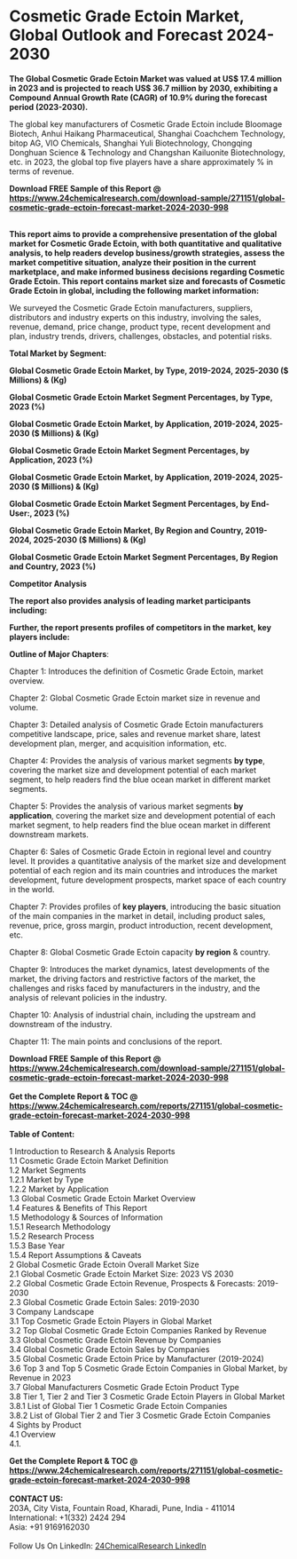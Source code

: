 <h1>Cosmetic Grade Ectoin Market, Global Outlook and Forecast 2024-2030</h1><p><strong>The Global Cosmetic Grade Ectoin Market was valued at US$ 17.4 million in 2023 and is projected to reach US$ 36.7 million by 2030, exhibiting a Compound Annual Growth Rate (CAGR) of 10.9% during the forecast period (2023-2030).</strong></p><p>
</p><p>The global key manufacturers of Cosmetic Grade Ectoin include Bloomage Biotech, Anhui Haikang Pharmaceutical, Shanghai Coachchem Technology, bitop AG, VIO Chemicals, Shanghai Yuli Biotechnology, Chongqing Donghuan Science &amp; Technology and Changshan Kailuonite Biotechnology, etc. in 2023, the global top five players have a share approximately % in terms of revenue.</p><div><b>Download FREE Sample of this Report @ 
            <a href="https://www.24chemicalresearch.com/download-sample/271151/global-cosmetic-grade-ectoin-forecast-market-2024-2030-998">
            https://www.24chemicalresearch.com/download-sample/271151/global-cosmetic-grade-ectoin-forecast-market-2024-2030-998</a></b></div><br><p>
</p><p><strong>This report aims to provide a comprehensive presentation of the global market for Cosmetic Grade Ectoin, with both quantitative and qualitative analysis, to help readers develop business/growth strategies, assess the market competitive situation, analyze their position in the current marketplace, and make informed business decisions regarding Cosmetic Grade Ectoin. This report contains market size and forecasts of Cosmetic Grade Ectoin in global, including the following market information: </strong></p><p>
</p><p>
</p><p>We surveyed the Cosmetic Grade Ectoin manufacturers, suppliers, distributors and industry experts on this industry, involving the sales, revenue, demand, price change, product type, recent development and plan, industry trends, drivers, challenges, obstacles, and potential risks.</p><p>
</p><p><strong>Total Market by Segment: </strong></p><p>
<strong>Global Cosmetic Grade Ectoin Market, by Type, 2019-2024, 2025-2030 ($ Millions) &amp; (Kg) </strong></p><p>
<strong>Global Cosmetic Grade Ectoin Market Segment Percentages, by Type, 2023 (%)</strong></p><p>
</p><p>
<strong>Global Cosmetic Grade Ectoin Market, by Application, 2019-2024, 2025-2030 ($ Millions) &amp; (Kg)</strong></p><p>
<strong>Global Cosmetic Grade Ectoin Market Segment Percentages, by Application, 2023 (%)</strong></p><p>
</p><p>

<strong>Global Cosmetic Grade Ectoin Market, by Application, 2019-2024, 2025-2030 ($ Millions) &amp; (Kg)</strong></p><p>
<strong>Global Cosmetic Grade Ectoin Market Segment Percentages, by End-User:, 2023 (%)</strong></p><p>
</p><p>
</p><p>
<strong>Global Cosmetic Grade Ectoin Market, By Region and Country, 2019-2024, 2025-2030 ($ Millions) &amp; (Kg) </strong></p><p>
<strong>Global Cosmetic Grade Ectoin Market Segment Percentages, By Region and Country, 2023 (%)</strong></p><p>
</p><p></p><p>
</p><p>
</p><p><strong>Competitor Analysis </strong></p><p>
</p><p><strong>The report also provides analysis of leading market participants including: </strong></p><p>
</p><p>
</p><p><strong>Further, the report presents profiles of competitors in the market, key players include:</strong></p><p>
</p><p>
</p><p><strong>Outline of Major Chapters</strong>:</p><p>
</p><p>Chapter 1: Introduces the definition of Cosmetic Grade Ectoin, market overview.</p><p>
</p><p>Chapter 2: Global Cosmetic Grade Ectoin market size in revenue and volume.</p><p>
</p><p>Chapter 3: Detailed analysis of Cosmetic Grade Ectoin manufacturers competitive landscape, price, sales and revenue market share, latest development plan, merger, and acquisition information, etc.</p><p>
</p><p>Chapter 4: Provides the analysis of various market segments <strong>by type</strong>, covering the market size and development potential of each market segment, to help readers find the blue ocean market in different market segments.</p><p>
</p><p>Chapter 5: Provides the analysis of various market segments <strong>by application</strong>, covering the market size and development potential of each market segment, to help readers find the blue ocean market in different downstream markets.</p><p>
</p><p>Chapter 6: Sales of Cosmetic Grade Ectoin in regional level and country level. It provides a quantitative analysis of the market size and development potential of each region and its main countries and introduces the market development, future development prospects, market space of each country in the world.</p><p>
</p><p>Chapter 7: Provides profiles of <strong>key players</strong>, introducing the basic situation of the main companies in the market in detail, including product sales, revenue, price, gross margin, product introduction, recent development, etc.</p><p>
</p><p>Chapter 8: Global Cosmetic Grade Ectoin capacity <strong>by region</strong> &amp; country.</p><p>
</p><p>Chapter 9: Introduces the market dynamics, latest developments of the market, the driving factors and restrictive factors of the market, the challenges and risks faced by manufacturers in the industry, and the analysis of relevant policies in the industry.</p><p>
</p><p>Chapter 10: Analysis of industrial chain, including the upstream and downstream of the industry.</p><p>
</p><p>Chapter 11: The main points and conclusions of the report.</p><p>

</p><div><b>Download FREE Sample of this Report @ 
            <a href="https://www.24chemicalresearch.com/download-sample/271151/global-cosmetic-grade-ectoin-forecast-market-2024-2030-998">
            https://www.24chemicalresearch.com/download-sample/271151/global-cosmetic-grade-ectoin-forecast-market-2024-2030-998</a></b></div><br><div><b>Get the Complete Report & TOC @ 
            <a href="https://www.24chemicalresearch.com/reports/271151/global-cosmetic-grade-ectoin-forecast-market-2024-2030-998">
            https://www.24chemicalresearch.com/reports/271151/global-cosmetic-grade-ectoin-forecast-market-2024-2030-998</a></b></div><br>
            <b>Table of Content:</b><p>1 Introduction to Research & Analysis Reports<br />
    1.1 Cosmetic Grade Ectoin Market Definition<br />
    1.2 Market Segments<br />
        1.2.1 Market by Type<br />
        1.2.2 Market by Application<br />
    1.3 Global Cosmetic Grade Ectoin Market Overview<br />
    1.4 Features & Benefits of This Report<br />
    1.5 Methodology & Sources of Information<br />
        1.5.1 Research Methodology<br />
        1.5.2 Research Process<br />
        1.5.3 Base Year<br />
        1.5.4 Report Assumptions & Caveats<br />
2 Global Cosmetic Grade Ectoin Overall Market Size<br />
    2.1 Global Cosmetic Grade Ectoin Market Size: 2023 VS 2030<br />
    2.2 Global Cosmetic Grade Ectoin Revenue, Prospects & Forecasts: 2019-2030<br />
    2.3 Global Cosmetic Grade Ectoin Sales: 2019-2030<br />
3 Company Landscape<br />
    3.1 Top Cosmetic Grade Ectoin Players in Global Market<br />
    3.2 Top Global Cosmetic Grade Ectoin Companies Ranked by Revenue<br />
    3.3 Global Cosmetic Grade Ectoin Revenue by Companies<br />
    3.4 Global Cosmetic Grade Ectoin Sales by Companies<br />
    3.5 Global Cosmetic Grade Ectoin Price by Manufacturer (2019-2024)<br />
    3.6 Top 3 and Top 5 Cosmetic Grade Ectoin Companies in Global Market, by Revenue in 2023<br />
    3.7 Global Manufacturers Cosmetic Grade Ectoin Product Type<br />
    3.8 Tier 1, Tier 2 and Tier 3 Cosmetic Grade Ectoin Players in Global Market<br />
        3.8.1 List of Global Tier 1 Cosmetic Grade Ectoin Companies<br />
        3.8.2 List of Global Tier 2 and Tier 3 Cosmetic Grade Ectoin Companies<br />
4 Sights by Product<br />
    4.1 Overview<br />
        4.1.</p><div><b>Get the Complete Report & TOC @ 
            <a href="https://www.24chemicalresearch.com/reports/271151/global-cosmetic-grade-ectoin-forecast-market-2024-2030-998">
            https://www.24chemicalresearch.com/reports/271151/global-cosmetic-grade-ectoin-forecast-market-2024-2030-998</a></b></div><br><b>CONTACT US:</b><br>
            203A, City Vista, Fountain Road, Kharadi, Pune, India - 411014<br>
            International: +1(332) 2424 294<br>
            Asia: +91 9169162030 <br><br>
            Follow Us On LinkedIn: <a href="https://www.linkedin.com/company/24chemicalresearch/">24ChemicalResearch LinkedIn</a>